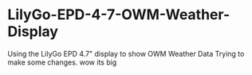 # LilyGo-EPD-4-7-OWM-Weather-Display
Using the LilyGo EPD 4.7" display to show OWM Weather Data
Trying to make some changes. wow its big
